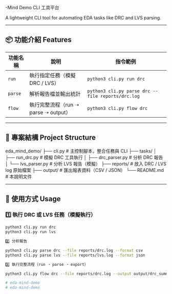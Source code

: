 -Mind Demo CLI 工具平台

A lightweight CLI tool for automating EDA tasks like DRC and LVS parsing.  


---

## 📦 功能介紹 Features

| 功能名稱 | 說明 | 指令範例 |
|----------|------|-----------|
| `run`    | 執行指定任務（模擬 DRC / LVS） | `python3 cli.py run drc` |
| `parse`  | 解析報告檔並輸出統計 | `python3 cli.py parse drc --file reports/drc.log` |
| `flow`   | 執行完整流程（run ➝ parse ➝ output） | `python3 cli.py flow drc` |

---

## 📁 專案結構 Project Structure

eda_mind_demo/
├── cli.py # 主控制腳本，整合任務與 CLI
├── tasks/
│ ├── run_drc.py # 模擬 DRC 工具執行
│ ├── drc_parser.py # 分析 DRC 報告
│ └── lvs_parser.py # 分析 LVS 報告（模擬）
├── reports/ # 放入 DRC / LVS log 原始檔案
├── output/ # 匯出報表資料（CSV / JSON）
└── README.md # 本說明文件



---

## 🚀 使用方式 Usage

### 1️⃣ 執行 DRC 或 LVS 任務（模擬執行）
```bash
python3 cli.py run drc
python3 cli.py run lvs

2️⃣ 分析報告

python3 cli.py parse drc --file reports/drc.log --format csv
python3 cli.py parse lvs --file reports/lvs.log --format json

3️⃣ 執行完整流程（run ➝ parse ➝ export）

python3 cli.py flow drc --file reports/drc.log --output output/drc_summary.csv

# eda-mind-demo
# eda-mind-demo
